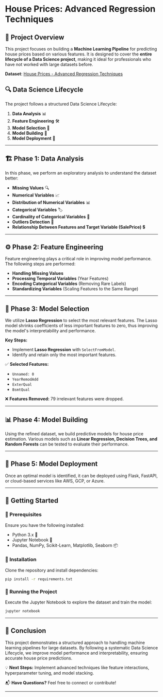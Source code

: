 # House Prices: Advanced Regression Techniques

## 📌 Project Overview
This project focuses on building a **Machine Learning Pipeline** for predicting house prices based on various features. It is designed to cover the **entire lifecycle of a Data Science project**, making it ideal for professionals who have not worked with large datasets before.

**Dataset**: [House Prices - Advanced Regression Techniques](https://www.kaggle.com/c/house-prices-advanced-regression-techniques/data)

## 🔍 Data Science Lifecycle
The project follows a structured Data Science Lifecycle:
1. **Data Analysis** 📊
2. **Feature Engineering** 🛠️
3. **Model Selection** 🎯
4. **Model Building** 🤖
5. **Model Deployment** 🚀

---

## 🏗️ Phase 1: Data Analysis
In this phase, we perform an exploratory analysis to understand the dataset better:
- **Missing Values** 🔍
- **Numerical Variables** 📈
- **Distribution of Numerical Variables** 📊
- **Categorical Variables** 🏷️
- **Cardinality of Categorical Variables** 🔢
- **Outliers Detection** 🚨
- **Relationship Between Features and Target Variable (SalePrice)** 💲

---

## ⚙️ Phase 2: Feature Engineering
Feature engineering plays a critical role in improving model performance. The following steps are performed:
- **Handling Missing Values**
- **Processing Temporal Variables** (Year Features)
- **Encoding Categorical Variables** (Removing Rare Labels)
- **Standardizing Variables** (Scaling Features to the Same Range)

---

## 🔬 Phase 3: Model Selection
We utilize **Lasso Regression** to select the most relevant features. The Lasso model shrinks coefficients of less important features to zero, thus improving the model's interpretability and performance.

**Key Steps:**
- Implement **Lasso Regression** with `SelectFromModel`.
- Identify and retain only the most important features.

✅ **Selected Features:**
- `Unnamed: 0`
- `YearRemodAdd`
- `ExterQual`
- `BsmtQual`

❌ **Features Removed:** 79 irrelevant features were dropped.

---

## 📊 Phase 4: Model Building
Using the refined dataset, we build predictive models for house price estimation. Various models such as **Linear Regression, Decision Trees, and Random Forests** can be tested to evaluate their performance.

---

## 🚀 Phase 5: Model Deployment
Once an optimal model is identified, it can be deployed using Flask, FastAPI, or cloud-based services like AWS, GCP, or Azure.

---

## 🏁 Getting Started
### 🔹 Prerequisites
Ensure you have the following installed:
- Python 3.x 🐍
- Jupyter Notebook 📓
- Pandas, NumPy, Scikit-Learn, Matplotlib, Seaborn 📦

### 🔹 Installation
Clone the repository and install dependencies:
```bash
pip install -r requirements.txt
```

### 🔹 Running the Project
Execute the Jupyter Notebook to explore the dataset and train the model:
```bash
jupyter notebook
```

---

## 📌 Conclusion
This project demonstrates a structured approach to handling machine learning pipelines for large datasets. By following a systematic Data Science Lifecycle, we improve model performance and interpretability, ensuring accurate house price predictions.

💡 **Next Steps:** Implement advanced techniques like feature interactions, hyperparameter tuning, and model stacking.

📬 **Have Questions?** Feel free to connect or contribute!

---
